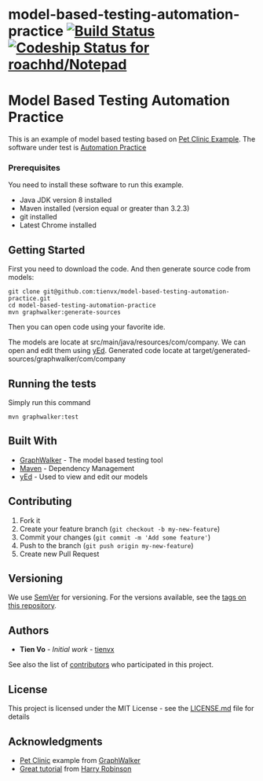 model-based-testing-automation-practice [![Build Status](https://travis-ci.org/GraphWalker/graphwalker-example.svg?branch=master)](https://travis-ci.org/GraphWalker/graphwalker-example) [![Codeship Status for roachhd/Notepad](https://codeship.com/projects/e5072e80-833c-0133-fb5f-2e117485f168/status)](https://codeship.com/projects/121755)
===================

# Model Based Testing Automation Practice

This is an example of model based testing based on [Pet Clinic Example](https://github.com/GraphWalker/graphwalker-example/tree/master/java-petclinic). The software under test is [Automation Practice](http://automationpractice.com)

### Prerequisites

You need to install these software to run this example.

* Java JDK version 8 installed
* Maven installed (version equal or greater than 3.2.3)
* git installed
* Latest Chrome installed

## Getting Started

First you need to download the code. And then generate source code from models:

```
git clone git@github.com:tienvx/model-based-testing-automation-practice.git
cd model-based-testing-automation-practice
mvn graphwalker:generate-sources
```

Then you can open code using your favorite ide.

The models are locate at src/main/java/resources/com/company. We can open
and edit them using [yEd](http://www.yworks.com/en/products/yfiles/yed/).
Generated code locate at target/generated-sources/graphwalker/com/company

## Running the tests

Simply run this command

```
mvn graphwalker:test
```

## Built With

* [GraphWalker](http://graphwalker.github.io) - The model based testing tool
* [Maven](https://maven.apache.org/) - Dependency Management
* [yEd](http://www.yworks.com/en/products/yfiles/yed/) - Used to view and edit our models

## Contributing

1. Fork it
2. Create your feature branch (`git checkout -b my-new-feature`)
3. Commit your changes (`git commit -m 'Add some feature'`)
4. Push to the branch (`git push origin my-new-feature`)
5. Create new Pull Request

## Versioning

We use [SemVer](http://semver.org/) for versioning. For the versions available, see the [tags on this repository](https://github.com/your/project/tags). 

## Authors

* **Tien Vo** - *Initial work* - [tienvx](https://github.com/tienvx)

See also the list of [contributors](https://github.com/tienvx/model-based-testing-automation-practice/contributors) who participated in this project.

## License

This project is licensed under the MIT License - see the [LICENSE.md](LICENSE.md) file for details

## Acknowledgments

* [Pet Clinic](http://graphwalker.github.io/petclinic/) example from [GraphWalker](http://graphwalker.github.io)
* [Great tutorial](http://testoptimal.com/ref/starwest-2006-mbt-tutorial.pdf) from [Harry Robinson](harryrobinson.net)
